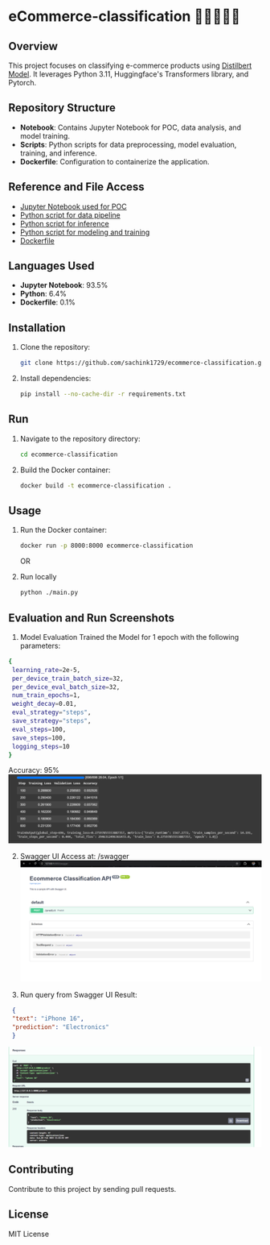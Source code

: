 # eCommerce-classification 👖👕🤳📱👞

## Overview
This project focuses on classifying e-commerce products using [Distilbert Model](https://huggingface.co/distilbert/distilbert-base-uncased). It leverages Python 3.11, Huggingface's Transformers library, and Pytorch.

## Repository Structure
- **Notebook**: Contains Jupyter Notebook for POC, data analysis, and model training.
- **Scripts**: Python scripts for data preprocessing, model evaluation, training, and inference.
- **Dockerfile**: Configuration to containerize the application.

## Reference and File Access
- [Jupyter Notebook used for POC](https://github.com/sachink1729/ecommerce-classification/blob/main/src/abinbev_assignment_classification_colab.ipynb)
- [Python script for data pipeline](https://github.com/sachink1729/ecommerce-classification/blob/main/src/data_pipeline.py)
- [Python script for inference](https://github.com/sachink1729/ecommerce-classification/blob/main/src/inference.py)
- [Python script for modeling and training](https://github.com/sachink1729/ecommerce-classification/blob/main/src/modelling_and_train.py)
- [Dockerfile](https://github.com/sachink1729/ecommerce-classification/blob/main/Dockerfile)

## Languages Used
- **Jupyter Notebook**: 93.5%
- **Python**: 6.4%
- **Dockerfile**: 0.1%

## Installation
1. Clone the repository:
   ```bash
   git clone https://github.com/sachink1729/ecommerce-classification.git
   ```

2. Install dependencies:
   ```bash
   pip install --no-cache-dir -r requirements.txt
   ```

## Run
1. Navigate to the repository directory:
   ```bash
   cd ecommerce-classification
   ```
2. Build the Docker container:
   ```bash
   docker build -t ecommerce-classification .
   ```

## Usage
1. Run the Docker container:
   ```bash
   docker run -p 8000:8000 ecommerce-classification
   ```

   OR

2. Run locally
   ```bash
   python ./main.py
   ```

## Evaluation and Run Screenshots
1. Model Evaluation
Trained the Model for 1 epoch with the following parameters:
```bash
{
 learning_rate=2e-5,
 per_device_train_batch_size=32,
 per_device_eval_batch_size=32,
 num_train_epochs=1,
 weight_decay=0.01,
 eval_strategy="steps",
 save_strategy="steps",
 eval_steps=100,
 save_steps=100,
 logging_steps=10
}
```
Accuracy: 95%
![](https://github.com/sachink1729/ecommerce-classification/blob/main/screenshots/test_eval_result.png)

2. Swagger UI
Access at: /swagger
![](https://github.com/sachink1729/ecommerce-classification/blob/main/screenshots/swagger%20api%20ui.png)

3. Run query from Swagger UI
Result:
```json
 {
 "text": "iPhone 16",
 "prediction": "Electronics"
 }
```
![](https://github.com/sachink1729/ecommerce-classification/blob/main/screenshots/run%20query%20from%20swagger.png)


## Contributing
Contribute to this project by sending pull requests.

## License
MIT License
